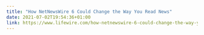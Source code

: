 ```yaml
---
title: "How NetNewsWire 6 Could Change the Way You Read News"
date: 2021-07-02T19:54:36+01:00
link: https://www.lifewire.com/how-netnewswire-6-could-change-the-way-you-read-news-5190136
---
```


